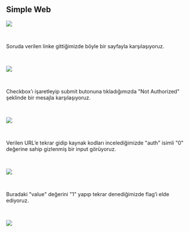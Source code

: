 ## Simple Web

![](https://i.ibb.co/HxV4kGg/simpleweb1.png)

<br>

Soruda verilen linke gittiğimizde böyle bir sayfayla karşılaşıyoruz.

<br>

![](https://i.ibb.co/sVnhsQW/simpleweb2.png)

<br>

Checkbox’ı işaretleyip submit butonuna tıkladığımızda "Not Authorized" şeklinde bir mesajla karşılaşıyoruz.

<br>

![](https://i.ibb.co/YNfQmS2/simpleweb3.png)

<br>

Verilen URL’e tekrar gidip kaynak kodları incelediğimizde "auth" isimli "0" değerine sahip gizlenmiş bir input görüyoruz.

<br>

![](https://i.ibb.co/0rdbKR7/simpleweb4.png)

<br>

Buradaki "value" değerini "1" yapıp tekrar denediğimizde flag’i elde ediyoruz.

<br>

![](https://i.ibb.co/gJJpFV0/simpleweb5.png)
